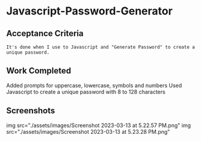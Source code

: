 # Javascript-Password-Generator

## Acceptance Criteria
    
    It's done when I use to Javascript and "Generate Password" to create a unique password.

## Work Completed

Added prompts for uppercase, lowercase, symbols and numbers
Used Javascript to create a unique password with 8 to 128 characters

## Screenshots

img src="./assets/images/Screenshot 2023-03-13 at 5.22.57 PM.png"
img src="./assets/images/Screenshot 2023-03-13 at 5.23.28 PM.png"
